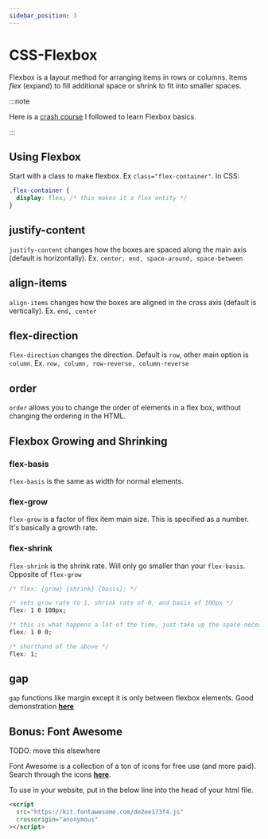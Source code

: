 ```yaml
---
sidebar_position: 3
---
```


# CSS-Flexbox

Flexbox is a layout method for arranging items in rows or columns. Items _flex_ (expand) to fill additional space or shrink to fit into smaller spaces.

:::note

Here is a [crash course](https://www.youtube.com/watch?v=3YW65K6LcIA) I followed to learn Flexbox basics.

:::

## Using Flexbox

Start with a class to make flexbox. Ex `class="flex-container"`. In CSS:

```css
.flex-container {
  display: flex; /* this makes it a flex entity */
}
```

## justify-content

`justify-content` changes how the boxes are spaced along the main axis (default is horizontally). Ex. `center, end, space-around, space-between`

## align-items

`align-items` changes how the boxes are aligned in the cross axis (default is vertically). Ex. `end, center`

## flex-direction

`flex-direction` changes the direction. Default is `row`, other main option is `column`. Ex. `row, column, row-reverse, column-reverse`

## order

`order` allows you to change the order of elements in a flex box, without changing the ordering in the HTML.

## Flexbox Growing and Shrinking

### flex-basis

`flex-basis` is the same as width for normal elements.

### flex-grow

`flex-grow` is a factor of flex item main size. This is specified as a number. It's basically a growth rate.

### flex-shrink

`flex-shrink` is the shrink rate. Will only go smaller than your `flex-basis`. Opposite of `flex-grow`

```css
/* flex: {grow} {shrink} {basis}; */

/* sets grow rate to 1, shrink rate of 0, and basis of 100px */
flex: 1 0 100px;

/* this is what happens a lot of the time, just take up the space necessary */
flex: 1 0 0;

/* shorthand of the above */
flex: 1;
```

## gap

`gap` functions like margin except it is only between flexbox elements. Good demonstration **[here](https://coryrylan.com/blog/css-gap-space-with-flexbox)**

## Bonus: Font Awesome

TODO: move this elsewhere

Font Awesome is a collection of a ton of icons for free use (and more paid). Search through the icons **[here](https://fontawesome.com/search)**.

To use in your website, put in the below line into the head of your html file.

```html
<script
  src="https://kit.fontawesome.com/de2ee173f4.js"
  crossorigin="anonymous"
></script>
```
